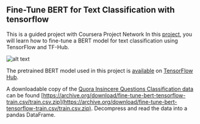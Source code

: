 ## Fine-Tune BERT for Text Classification with tensorflow
This is a guided project with Coursera Project Network
In this [project](https://www.coursera.org/projects/fine-tune-bert-tensorflow/), you will learn how to fine-tune a BERT model for text classification using TensorFlow and TF-Hub.

![alt text](https://drive.google.com/uc?id=1fnJTeJs5HUpz7nix-F9E6EZdgUflqyEu)

The pretrained BERT model used in this project is [available](https://tfhub.dev/tensorflow/bert_en_uncased_L-12_H-768_A-12/2) on [TensorFlow Hub](https://tfhub.dev/).

A downloadable copy of the [Quora Insincere Questions Classification data](https://www.kaggle.com/c/quora-insincere-questions-classification/data) can be found [https://archive.org/download/fine-tune-bert-tensorflow-train.csv/train.csv.zip](https://archive.org/download/fine-tune-bert-tensorflow-train.csv/train.csv.zip). Decompress and read the data into a pandas DataFrame.

